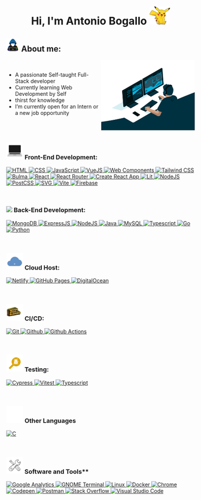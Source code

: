 <h1 align="center">Hi, I'm Antonio Bogallo <img src = "https://github.com/AntonioBogallo/AntonioBogallo/blob/main/assets/img/pikachu-pokemon-hi.gif?raw=true" width="55"></h1>


## <img src="https://github.com/AntonioBogallo/AntonioBogallo/blob/main/assets/img/about_me.gif?raw=true" width="35"> **About me:**


<picture><img align="right" src="https://github.com/AntonioBogallo/AntonioBogallo/blob/main/assets/img/developer.gif?raw=true" width="250"></picture>

<br>

- A passionate Self-taught Full-Stack developer
- Currently learning Web Development by Self
- thirst for knowledge
- I’m currently open for an Intern or a new job opportunity

<br><br>

### <img src = "https://github.com/AntonioBogallo/AntonioBogallo/blob/main/assets/img/pc.gif?raw=true" width="45"> **Front-End Development:**


<p>
    <a href="https://html.spec.whatwg.org/multipage/">
        <img 
        alt="HTML" 
        src="https://img.shields.io/badge/HTML%20-%23E34F26.svg?logo=html5&logoColor=white&style=plastic"
        height="30">
    </a>
    <a href="https://www.w3.org/Style/CSS/Overview.en.html">
        <img 
        alt="CSS" 
        src="https://img.shields.io/badge/CSS%20-%231572B6.svg?logo=css3&logoColor=white&style=plastic"
        height="30">
    </a>
    <a href="https://262.ecma-international.org/13.0/#sec-intro">
        <img 
        alt="JavaScript" 
        src="https://img.shields.io/badge/JavaScript%20-%23F7DF1E.svg?logo=javascript&logoColor=black&style=plastic"
        height="30">
    </a>
    <a href="https://vuejs.org/">
        <img 
        alt="VueJS" 
        src="https://img.shields.io/badge/Vue.js-%234FC08D.svg?logo=vuedotjs&logoColor=white&style=plastic"height="30">
    </a>
    <a href="https://www.webcomponents.org/">
        <img 
        alt="Web Components" 
        src="https://img.shields.io/badge/Web%20Components-%2329ABE2.svg?logo=webcomponentsdotorg&logoColor=white&style=plastic"height="30">
    </a>
    <a href="https://tailwindcss.com/">
        <img 
        alt="Tailwind CSS" 
        src="https://img.shields.io/badge/Tailwind%20CSS%20-%2306B6D4.svg?logo=tailwindcss&logoColor=white&style=plastic"height="30">
    </a>
    <a href="https://bulma.io/">
        <img 
        alt="Bulma" 
        src="https://img.shields.io/badge/Bulma%20-%2300D1B2.svg?logo=bulma&logoColor=white&style=plastic"height="30">
    </a>
    <a href="https://react.dev/">
        <img 
        alt="React" 
        src="https://img.shields.io/badge/React%20-%2361DAFB.svg?logo=react&logoColor=white&style=plastic"height="30">
    </a>
    <a href="https://reactrouter.com/">
        <img 
        alt="React Router" 
        src="https://img.shields.io/badge/React%20Router%20-%23CA4245.svg?logo=reactrouter&logoColor=white&style=plastic"height="30">
    </a>
    <a href="https://create-react-app.dev/">
        <img 
        alt="Create React App" 
        src="https://img.shields.io/badge/Creat%20React%20App%20-%2309D3AC.svg?logo=createreactapp&logoColor=white&style=plastic"height="30">
    </a>
    <a href="https://lit.dev/">
        <img 
        alt="Lit" 
        src="https://img.shields.io/badge/Lit%20-%23324FFF.svg?logo=lit&logoColor=white&style=plastic"height="30">
    </a>
    <a href="https://nodejs.org/">
        <img 
        alt="NodeJS"
        src="https://img.shields.io/badge/Node.js%20-%2343853D.svg?logo=node.js&logoColor=white&style=plastic"height="30">
    </a>
    <a href="https://postcss.org/">
        <img 
        alt="PostCSS"
        src="https://img.shields.io/badge/PostCSS%20-%23DD3A0A.svg?logo=postcss&logoColor=white&style=plastic"height="30">
    </a>
    <a href="#">
        <img 
        alt="SVG"
        src="https://img.shields.io/badge/SVG%20-%23FFB13B.svg?logo=svg&logoColor=white&style=plastic"height="30">
    </a>
    <a href="https://vitejs.dev/">
        <img 
        alt="Vite"
        src="https://img.shields.io/badge/Vite%20-%23646CFF.svg?logo=vite&logoColor=white&style=plastic"height="30">
    </a>
    <a href="https://firebase.google.com/">
        <img 
        alt="Firebase"
        src ="https://img.shields.io/badge/Firebase-%23FFCA28.svg?logo=firebase&logoColor=white&style=plastic"height="30">
    </a>
</p>

<br>

### <img src = "https://github.com/AntonioBogallo/AntonioBogallo/blob/main/assets/img/server.gif?raw=true" width="45"> **Back-End Development:**

<p>
    <a href="https://www.mongodb.com/">
        <img 
        alt="MongoDB"
        src="https://img.shields.io/badge/MongoDB%20-%2347A248.svg?logo=mongodb&logoColor=white&style=plastic"height="30">
    </a>
    <a href="http://expressjs.com/">
        <img 
        alt="ExpressJS"
        src="https://img.shields.io/badge/Express%20-%23000000.svg?logo=express&logoColor=white&style=plastic"height="30">
    </a>
    <a href="https://nodejs.org/">
        <img 
        alt="NodeJS"
        src="https://img.shields.io/badge/Node.js%20-%2343853D.svg?logo=node.js&logoColor=white&style=plastic"height="30">
    </a>
    <a href="https://www.java.com/es/">
        <img 
        alt="Java"
        src="https://img.shields.io/badge/Java-%23007396.svg?logo=java&logoColor=white&style=plastic"height="30">
    </a>
    <a href="https://www.mysql.com/">
        <img 
        alt="MySQL"
        src="https://img.shields.io/badge/MySQL%20-%23025E8C.svg?logo=mysql&logoColor=white&style=plastic"height="30">
    </a>
    <a href="https://www.typescriptlang.org/">
        <img 
        alt="Typescript"
        src="https://img.shields.io/badge/TypeScript%20-%233178C6.svg?logo=typescript&logoColor=white&style=plastic"height="30">
    </a>
    <a href="http://go.dev/">
        <img 
        alt="Go"
        src="https://img.shields.io/badge/Go%20Programming%20Language%20-%2300ADD8.svg?logo=go&logoColor=white&style=plastic"height="30">
    </a>
    <a href="https://www.python.org/">
        <img 
        alt="Python"
        src="https://img.shields.io/badge/Python%20-%2314354C.svg?logo=python&logoColor=white&style=plastic"height="30">
    </a>
</p>

<br>

### <img src = "https://github.com/AntonioBogallo/AntonioBogallo/blob/main/assets/img/cloud.gif?raw=true" width="45"> **Cloud Host:**

<p>
    <a href="https://www.netlify.com/">
        <img 
        alt="Netlify"
        src="https://img.shields.io/badge/Netlify%20-%2300C7B7.svg?logo=netlify&logoColor=white&style=plastic"height="30">
    </a>
    <a href="https://pages.github.com/">
        <img 
        alt="GitHub Pages"
        src="https://img.shields.io/badge/GitHub%20Pages%20-%23222222.svg?logo=githubpages&logoColor=white&style=plastic"height="30">
    </a>
    <a href="https://www.digitalocean.com/">
        <img 
        alt="DigitalOcean"
        src="https://img.shields.io/badge/DigitalOcean%20-%230080FF.svg?logo=digitalocean&logoColor=white&style=plastic"height="30">
    </a>
</p>

<br>

### <img src = "https://github.com/AntonioBogallo/AntonioBogallo/blob/main/assets/img/non-stop.gif?raw=true" width="45"> **CI/CD:**

<p>
    <a href="https://git-scm.com/">
        <img 
        alt="Git"
        src="https://img.shields.io/badge/Git%20-%23F05032.svg?logo=git&logoColor=white&style=plastic"height="30">
    </a>
    <a href="https://github.com/">
        <img 
        alt="Github"
        src="https://img.shields.io/badge/Github%20-%23181717.svg?logo=github&logoColor=white&style=plastic"height="30">
    </a>
    <a href="https://docs.github.com/en/actions">
        <img 
        alt="Github Actions"
        src="https://img.shields.io/badge/Github%20Actions%20-%232088FF.svg?logo=githubactions&logoColor=white&style=plastic"height="30">
    </a>
</p>

<br>

### <img src = "https://github.com/AntonioBogallo/AntonioBogallo/blob/main/assets/img/bug.gif?raw=true" width="45"> **Testing:**

<p>
    <a href="https://docs.cypress.io/">
        <img 
        alt="Cypress"
        src="https://img.shields.io/badge/Cypress%20-%2317202C.svg?logo=cypress&logoColor=white&style=plastic"height="30">
    </a>
    <a href="https://vitest.dev/">
        <img 
        alt="Vitest"
        src="https://img.shields.io/badge/Vitest%20-%236E9F18.svg?logo=vitest&logoColor=white&style=plastic"height="30">
    </a>
    <a href="https://www.typescriptlang.org/">
        <img 
        alt="Typescript"
        src="https://img.shields.io/badge/TypeScript%20-%233178C6.svg?logo=typescript&logoColor=white&style=plastic"height="30">
    </a>
</p>

<br>

### <img src = "https://github.com/AntonioBogallo/AntonioBogallo/blob/main/assets/img/code.gif?raw=true" width="45"> **Other Languages**

<p>
    <a href="https://www.gnu.org/software/gnu-c-manual/gnu-c-manual.html">
        <img 
        alt="C"
        src="https://img.shields.io/badge/C%20Programming%20Language-%23ffffff.svg?logo=c&logoColor=#A8B9CC&style=plastic"height="30">
    </a>
</p>

<br>

### <img src = "https://github.com/AntonioBogallo/AntonioBogallo/blob/main/assets/img/tools.gif?raw=true" width="45"> Software and Tools**

<p>
    <a href="https://analytics.google.com">
        <img 
        alt="Google Analytics"
        src="https://img.shields.io/badge/Google%20Analytics%20-%23E37400.svg?logo=googleanalytics&logoColor=white&style=plastic"height="30">
    </a>
    <a href="https://help.gnome.org/users/gnome-terminal/stable/index.html.en">
        <img 
        alt="GNOME Terminal"
        src="https://img.shields.io/badge/GNOME%20Terminal%20-%23241F31.svg?logo=gnometerminal&logoColor=#A8B9CC&style=plastic"height="30">
    </a>
    <a href="https://www.linux.org/">
        <img 
        alt="Linux"
        src="https://img.shields.io/badge/Linux%20-%23FCC624.svg?logo=linux&logoColor=black&style=plastic"height="30">
    </a>
    <a href="https://www.docker.com/">
        <img 
        alt="Docker"
        src="https://img.shields.io/badge/Docker%20-%232496ED.svg?logo=docker&logoColor=white&style=plastic"height="30">
    </a>
    <a href="https://www.google.com/intl/es_es/chrome/">
        <img 
        alt="Chrome"
        src="https://img.shields.io/badge/Chrome%20-%233DDC84.svg?logo=google-chrome&logoColor=white&style=plastic"height="30">
    </a>
    <a href="https://codepen.io/">
        <img 
        alt="Codepen"
        src="https://img.shields.io/badge/Codepen-000000.svg?logo=codepen&logoColor=white&style=plastic"height="30">
    </a>
    <a href="https://www.postman.com/">
        <img 
        alt="Postman"
        src="https://img.shields.io/badge/Postman%20-%23ffffff.svg?logo=postman&logoColor=#FF6C37&style=plastic"height="30">
    </a>
    <a href="https://stackoverflow.com/">
        <img 
        alt="Stack Overflow"
        src="https://img.shields.io/badge/Stack%20Overflow%20-%23FE7A16.svg?logo=stack-overflow&logoColor=white&style=plastic"height="30">
    </a>
    <a href="https://code.visualstudio.com/">
        <img 
        alt="Visual Studio Code"
        src="https://img.shields.io/badge/Visual%20Studio%20Code-0078d7.svg?logo=visual-studio-code&logoColor=white&style=plastic"height="30">
    </a>
</p>

